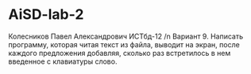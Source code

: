 # AiSD-lab-2
Колесников Павел Александрович ИСТбд-12 /n
Вариант 9.
Написать программу, которая читая текст  из файла, выводит на экран, после каждого предложения добавляя, сколько раз встретилось в нем введенное с клавиатуры слово.
